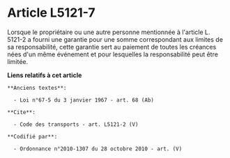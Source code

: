 # Article L5121-7

Lorsque le propriétaire ou une autre personne mentionnée à l'article L. 5121-2 a fourni une garantie pour une somme
correspondant aux limites de sa responsabilité, cette garantie sert au paiement de toutes les créances nées d'un même
événement et pour lesquelles la responsabilité peut être limitée.

**Liens relatifs à cet article**

	**Anciens textes**:

	  - Loi n°67-5 du 3 janvier 1967 - art. 68 (Ab)

	**Cite**:

	  - Code des transports - art. L5121-2 (V)

	**Codifié par**:

	  - Ordonnance n°2010-1307 du 28 octobre 2010 - art. (V)
